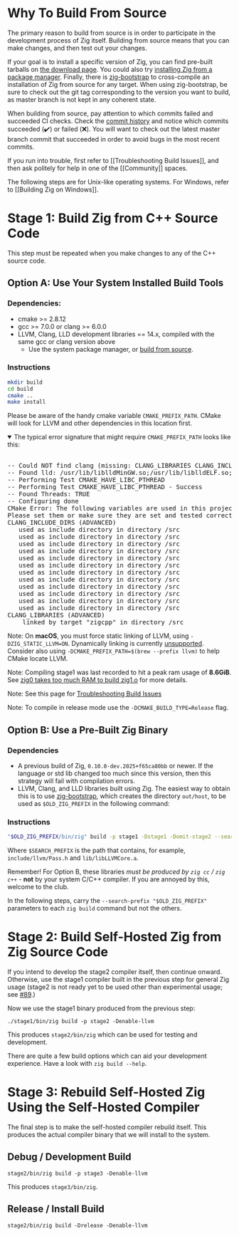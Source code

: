 # Why To Build From Source

The primary reason to build from source is in order to participate in the development process of Zig itself. Building from source means that you can make changes, and then test out your changes.

If your goal is to install a specific version of Zig, you can find pre-built tarballs on [the download page](https://ziglang.org/download/). You could also try [installing Zig from a package manager](https://github.com/ziglang/zig/wiki/Install-Zig-from-a-Package-Manager). Finally, there is [zig-bootstrap](https://github.com/ziglang/zig-bootstrap) to cross-compile an installation of Zig from source for any target. When using zig-bootstrap, be sure to check out the git tag corresponding to the version you want to build, as master branch is not kept in any coherent state.

When building from source, pay attention to which commits failed and succeeded CI checks. Check the [commit history](https://github.com/ziglang/zig/commits/master) and notice which commits succeeded (:heavy_check_mark:) or failed (:x:). You will want to check out the latest master branch commit that succeeded in order to avoid bugs in the most recent commits.

If you run into trouble, first refer to [[Troubleshooting Build Issues]], and then ask politely for help in one of the [[Community]] spaces.

The following steps are for Unix-like operating systems. For Windows, refer to [[Building Zig on Windows]].

# Stage 1: Build Zig from C++ Source Code

This step must be repeated when you make changes to any of the C++ source code.

## Option A: Use Your System Installed Build Tools

### Dependencies:

 * cmake >= 2.8.12
 * gcc >= 7.0.0 or clang >= 6.0.0
 * LLVM, Clang, LLD development libraries == 14.x, compiled with the same gcc or clang version above
   - Use the system package manager, or [build from source](https://github.com/ziglang/zig/wiki/How-to-build-LLVM,-libclang,-and-liblld-from-source#posix).

### Instructions

```sh
mkdir build
cd build
cmake ..
make install
```

Please be aware of the handy cmake variable `CMAKE_PREFIX_PATH`. CMake will look for LLVM and other dependencies in this location first.

<details open>
<summary>The typical error signature that might require <code>CMAKE_PREFIX_PATH</code> looks like this:</summary>
<br>
<pre>
-- Could NOT find clang (missing: CLANG_LIBRARIES CLANG_INCLUDE_DIRS) (Required is at least version "14")
-- Found lld: /usr/lib/liblldMinGW.so;/usr/lib/liblldELF.so;/usr/lib/liblldCOFF.so;/usr/lib/liblldWasm.so;/usr/lib/liblldMachO.so;/usr/lib/liblldCommon.so (Required is at least version "14")
-- Performing Test CMAKE_HAVE_LIBC_PTHREAD
-- Performing Test CMAKE_HAVE_LIBC_PTHREAD - Success
-- Found Threads: TRUE
-- Configuring done
CMake Error: The following variables are used in this project, but they are set to NOTFOUND.
Please set them or make sure they are set and tested correctly in the CMake files:
CLANG_INCLUDE_DIRS (ADVANCED)
   used as include directory in directory /src
   used as include directory in directory /src
   used as include directory in directory /src
   used as include directory in directory /src
   used as include directory in directory /src
   used as include directory in directory /src
   used as include directory in directory /src
   used as include directory in directory /src
   used as include directory in directory /src
   used as include directory in directory /src
   used as include directory in directory /src
   used as include directory in directory /src
CLANG_LIBRARIES (ADVANCED)
    linked by target "zigcpp" in directory /src
</pre>
</details>

Note: On **macOS**, you must force static linking of LLVM, using `-DZIG_STATIC_LLVM=ON`. Dynamically linking is currently [unsupported](https://github.com/ziglang/zig/issues/12147). Consider also using `-DCMAKE_PREFIX_PATH=$(brew --prefix llvm)` to help CMake locate LLVM.

Note: Compiling stage1 was last recorded to hit a peak ram usage of **8.6GiB**. See [zig0 takes too much RAM to build zig1.o](https://github.com/ziglang/zig/issues/6485) for more details.

Note: See this page for
[Troubleshooting Build Issues](https://github.com/ziglang/zig/wiki/Troubleshooting-Build-Issues)

Note: To compile in release mode use the `-DCMAKE_BUILD_TYPE=Release` flag.

## Option B: Use a Pre-Built Zig Binary

### Dependencies

 * A previous build of Zig, `0.10.0-dev.2025+f65ca80bb` or newer. If the language or std lib changed too much since this version, then this strategy will fail with compilation errors.
 * LLVM, Clang, and LLD libraries built using Zig. The easiest way to obtain this is to use [zig-bootstrap](https://github.com/ziglang/zig-bootstrap), which creates the directory `out/host`, to be used as `$OLD_ZIG_PREFIX` in the following command:

### Instructions

```sh
"$OLD_ZIG_PREFIX/bin/zig" build -p stage1 -Dstage1 -Domit-stage2 --search-prefix "$OLD_ZIG_PREFIX" --zig-lib-dir "$OLD_ZIG_PREFIX/lib/zig"
```

Where `$SEARCH_PREFIX` is the path that contains, for example, `include/llvm/Pass.h` and `lib/libLLVMCore.a`.

Remember! For Option B, these libraries *must be produced by `zig cc` / `zig c++`* - **not** by your system C/C++ compiler. If you are annoyed by this, welcome to the club.

In the following steps, carry the `--search-prefix "$OLD_ZIG_PREFIX"` parameters to each `zig build` command but not the others.

# Stage 2: Build Self-Hosted Zig from Zig Source Code

If you intend to develop the stage2 compiler itself, then continue onward. Otherwise, use the stage1 compiler built in the previous step for general Zig usage (stage2 is not ready yet to be used other than experimental usage; see [#89](https://github.com/ziglang/zig/issues/89).)

Now we use the stage1 binary produced from the previous step:

```
./stage1/bin/zig build -p stage2 -Denable-llvm
```

This produces `stage2/bin/zig` which can be used for testing and development.

There are quite a few build options which can aid your development experience. Have a look with `zig build --help`.

# Stage 3: Rebuild Self-Hosted Zig Using the Self-Hosted Compiler

The final step is to make the self-hosted compiler rebuild itself. This produces the actual compiler binary that we will install to the system.

## Debug / Development Build

```
stage2/bin/zig build -p stage3 -Denable-llvm
```

This produces `stage3/bin/zig`.

## Release / Install Build

```
stage2/bin/zig build -Drelease -Denable-llvm
```